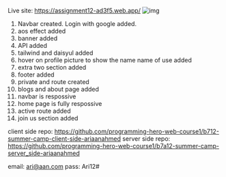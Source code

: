 Live site: https://assignment12-ad3f5.web.app/
![img](https://github.com/ariaanahmed/sports-camp-client/assets/121677432/b697302f-b208-437c-b574-672341d9123a)
1. Navbar created. Login with google added.
2. aos effect added
3. banner added
4. API added
5. tailwind and daisyul added
6. hover on profile picture to show the name name of use added
7. extra two section added
8. footer added
9. private and route created
10. blogs and about page added
11. navbar is respossive
12. home page is fully respossive
13. active route added
14. join us section added

client side repo: https://github.com/programming-hero-web-course1/b712-summer-camp-client-side-ariaanahmed
server side repo: https://github.com/programming-hero-web-course1/b7a12-summer-camp-server_side-ariaanahmed

email: ari@aan.com
pass: Ari12#
